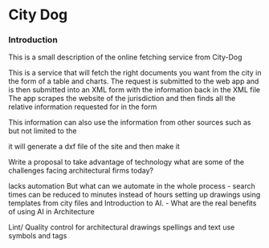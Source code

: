 # City Dog

### Introduction

This is a small description of the online fetching service from City-Dog

This is  a service that will fetch the right documents you want from the city in the form of a table and charts.
The request is submitted to the web app and is then submitted into an XML form with the information back in the XML file
The app scrapes the website of the jurisdiction and then finds all the relative information requested for in the form

This information can also use the information from other sources such as but not limited to 
the 

it will generate a dxf file of the site and then make it 


Write a proposal to take advantage of technology 
what are some of the challenges facing architectural firms today?

lacks automation
But what can we automate in the whole process -
search times can be reduced to minutes instead of hours
setting up drawings using templates from city files and 
Introduction to AI. - What are the real benefits of using AI in Architecture

Lint/ Quality control for architectural drawings
spellings and text use
symbols and tags
